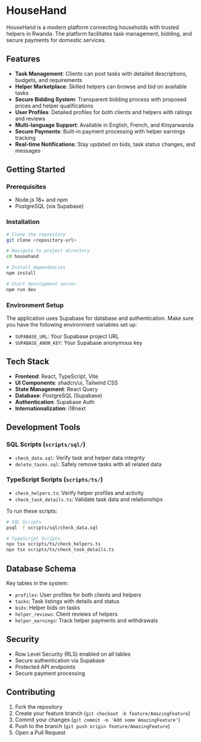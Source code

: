 # HouseHand

HouseHand is a modern platform connecting households with trusted helpers in Rwanda. The platform facilitates task management, bidding, and secure payments for domestic services.

## Features

- **Task Management**: Clients can post tasks with detailed descriptions, budgets, and requirements
- **Helper Marketplace**: Skilled helpers can browse and bid on available tasks
- **Secure Bidding System**: Transparent bidding process with proposed prices and helper qualifications
- **User Profiles**: Detailed profiles for both clients and helpers with ratings and reviews
- **Multi-language Support**: Available in English, French, and Kinyarwanda
- **Secure Payments**: Built-in payment processing with helper earnings tracking
- **Real-time Notifications**: Stay updated on bids, task status changes, and messages

## Getting Started

### Prerequisites

- Node.js 18+ and npm
- PostgreSQL (via Supabase)

### Installation

```sh
# Clone the repository
git clone <repository-url>

# Navigate to project directory
cd househand

# Install dependencies
npm install

# Start development server
npm run dev
```

### Environment Setup

The application uses Supabase for database and authentication. Make sure you have the following environment variables set up:

- `SUPABASE_URL`: Your Supabase project URL
- `SUPABASE_ANON_KEY`: Your Supabase anonymous key

## Tech Stack

- **Frontend**: React, TypeScript, Vite
- **UI Components**: shadcn/ui, Tailwind CSS
- **State Management**: React Query
- **Database**: PostgreSQL (Supabase)
- **Authentication**: Supabase Auth
- **Internationalization**: i18next

## Development Tools

### SQL Scripts (`scripts/sql/`)

- `check_data.sql`: Verify task and helper data integrity
- `delete_tasks.sql`: Safely remove tasks with all related data

### TypeScript Scripts (`scripts/ts/`)

- `check_helpers.ts`: Verify helper profiles and activity
- `check_task_details.ts`: Validate task data and relationships

To run these scripts:

```bash
# SQL Scripts
psql -f scripts/sql/check_data.sql

# TypeScript Scripts
npx tsx scripts/ts/check_helpers.ts
npx tsx scripts/ts/check_task_details.ts
```

## Database Schema

Key tables in the system:
- `profiles`: User profiles for both clients and helpers
- `tasks`: Task listings with details and status
- `bids`: Helper bids on tasks
- `helper_reviews`: Client reviews of helpers
- `helper_earnings`: Track helper payments and withdrawals

## Security

- Row Level Security (RLS) enabled on all tables
- Secure authentication via Supabase
- Protected API endpoints
- Secure payment processing

## Contributing

1. Fork the repository
2. Create your feature branch (`git checkout -b feature/AmazingFeature`)
3. Commit your changes (`git commit -m 'Add some AmazingFeature'`)
4. Push to the branch (`git push origin feature/AmazingFeature`)
5. Open a Pull Request
